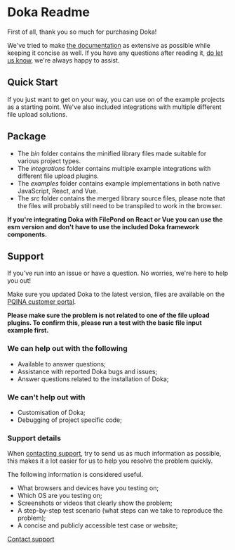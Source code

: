# Doka Readme

First of all, thank you so much for purchasing Doka!

We've tried to make [the documentation](https://pqina.nl/doka/docs/) as extensive as possible while keeping it concise as well. If you have any questions after reading it, [do let us know](https://dash.pqina.nl/login/), we're always happy to assist.


## Quick Start

If you just want to get on your way, you can use on of the example projects as a starting point. We've also included integrations with multiple different file upload solutions.


## Package

- The _bin_ folder contains the minified library files made suitable for various project types.
- The _integrations_ folder contains multiple example integrations with different file upload plugins.
- The _examples_ folder contains example implementations in both native JavaScript, React, and Vue.
- The _src_ folder contains the merged library source files, please note that the files will probably still need to be transpiled to work in the browser.

**If you're integrating Doka with FilePond on React or Vue you can use the esm version and don't have to use the included Doka framework components.**


## Support

If you've run into an issue or have a question. No worries, we're here to help you out!

Make sure you updated Doka to the latest version, files are available on the [PQINA customer portal](https://dash.pqina.nl/).

**Please make sure the problem is not related to one of the file upload plugins. To confirm this, please run a test with the basic file input example first.**


### We can help out with the following

- Available to answer questions;
- Assistance with reported Doka bugs and issues;
- Answer questions related to the installation of Doka;


### We can't help out with

- Customisation of Doka;
- Debugging of project specific code;


### Support details

When [contacting support](https://dash.pqina.nl/), try to send us as much information as possible, this makes it a lot easier for us to help you resolve the problem quickly.

The following information is considered useful.

* What browsers and devices have you testing on;
* Which OS are you testing on;
* Screenshots or videos that clearly show the problem;
* A step-by-step test scenario (what steps can we take to reproduce the problem);
* A concise and publicly accessible test case or website;

[Contact support](https://dash.pqina.nl/)
